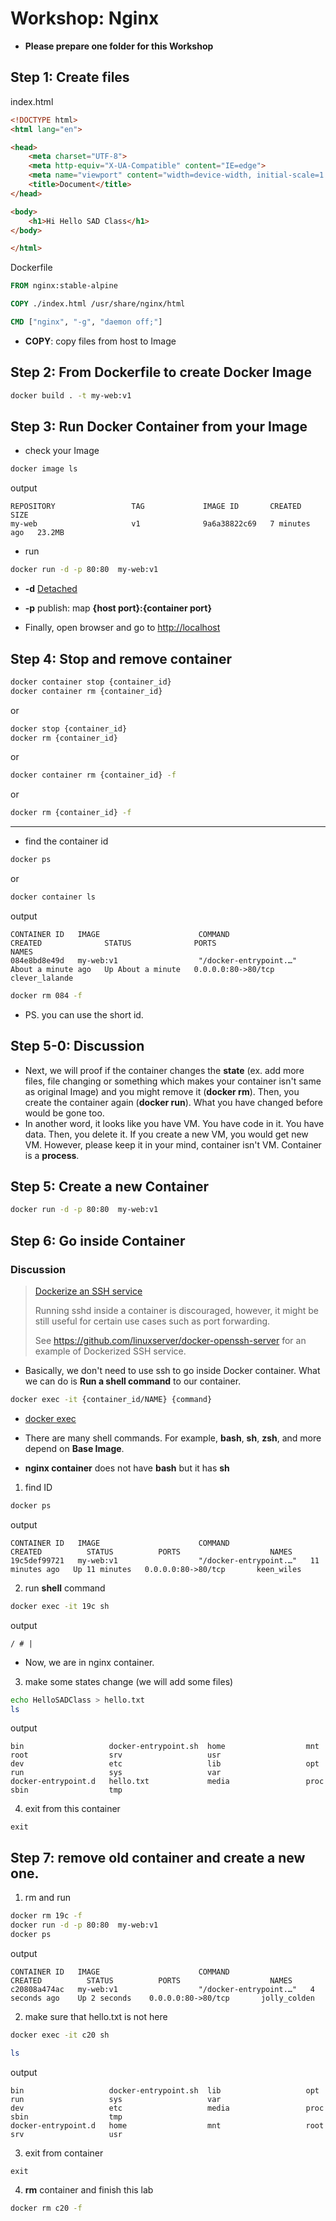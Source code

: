 # Workshop: Nginx

- **Please prepare one folder for this Workshop**

## Step 1: Create files

index.html
```html
<!DOCTYPE html>
<html lang="en">

<head>
    <meta charset="UTF-8">
    <meta http-equiv="X-UA-Compatible" content="IE=edge">
    <meta name="viewport" content="width=device-width, initial-scale=1.0">
    <title>Document</title>
</head>

<body>
    <h1>Hi Hello SAD Class</h1>
</body>

</html>
```

Dockerfile
```Dockerfile
FROM nginx:stable-alpine

COPY ./index.html /usr/share/nginx/html

CMD ["nginx", "-g", "daemon off;"]
```
- **COPY**: copy files from host to Image


## Step 2: From Dockerfile to create Docker Image
```bash
docker build . -t my-web:v1 
```

## Step 3: Run Docker Container from your Image

- check your Image
```bash
docker image ls
```


output
```
REPOSITORY                 TAG             IMAGE ID       CREATED         SIZE
my-web                     v1              9a6a38822c69   7 minutes ago   23.2MB
```

- run

```bash
docker run -d -p 80:80  my-web:v1 
```
- **-d** [Detached](https://docs.docker.com/engine/reference/run/#detached--d)
- **-p** publish: map **{host port}:{container port}**

- Finally, open browser and go to [http://localhost](http://localhost)

## Step 4: Stop and remove container
```bash
docker container stop {container_id}
docker container rm {container_id}
```
or
```bash
docker stop {container_id}
docker rm {container_id}
```
or
```bash
docker container rm {container_id} -f
```
or
```bash
docker rm {container_id} -f
```
***
- find the container id
```bash
docker ps
```
or
```bash
docker container ls
```

output

```
CONTAINER ID   IMAGE                      COMMAND                  CREATED              STATUS              PORTS                    NAMES
084e8bd8e49d   my-web:v1                  "/docker-entrypoint.…"   About a minute ago   Up About a minute   0.0.0.0:80->80/tcp       clever_lalande
```
```bash
docker rm 084 -f
```
- PS. you can use the short id.

## Step 5-0: Discussion
- Next, we will proof if the container changes the **state** (ex. add more files, file changing or something which makes your container isn't same as original Image) and you might remove it (**docker rm**). Then, you create the container again (**docker run**). What you have changed before would be gone too.
- In another word, it looks like you have VM. You have code in it. You have data. Then, you delete it. If you create a new VM, you would get new VM. However, please keep it in your mind, container isn't VM. Container is a **process**.

## Step 5: Create a new Container

```bash
docker run -d -p 80:80  my-web:v1 
```

## Step 6: Go inside Container

### Discussion
> [Dockerize an SSH service](https://docs.docker.com/samples/running_ssh_service/)
> 
>Running sshd inside a container is discouraged, however, it might be still useful for certain use cases such as port forwarding.
>
>See https://github.com/linuxserver/docker-openssh-server for an example of Dockerized SSH service.

- Basically, we don't need to use ssh to go inside Docker container. What we can do is **Run a shell command** to our container.

```bash
docker exec -it {container_id/NAME} {command}
```
- [docker exec](https://docs.docker.com/engine/reference/commandline/exec/)

- There are many shell commands. For example, **bash**, **sh**, **zsh**, and more depend on **Base Image**.
- **nginx container** does not have **bash** but it has **sh**

1. find ID
```bash
docker ps
```
output
```
CONTAINER ID   IMAGE                      COMMAND                  CREATED          STATUS          PORTS                    NAMES
19c5def99721   my-web:v1                  "/docker-entrypoint.…"   11 minutes ago   Up 11 minutes   0.0.0.0:80->80/tcp       keen_wiles
```

2. run **shell** command

```bash
docker exec -it 19c sh
```
output
```
/ # |
```
- Now, we are in nginx container.

3. make some states change (we will add some files)

```bash
echo HelloSADClass > hello.txt
ls
```
output
```{3}
bin                   docker-entrypoint.sh  home                  mnt                   root                  srv                   usr
dev                   etc                   lib                   opt                   run                   sys                   var
docker-entrypoint.d   hello.txt             media                 proc                  sbin                  tmp
```
4. exit from this container
```
exit
```

## Step 7: remove old container and create a new one.

1. rm and run
```bash
docker rm 19c -f
docker run -d -p 80:80  my-web:v1 
docker ps
```
output
```
CONTAINER ID   IMAGE                      COMMAND                  CREATED          STATUS          PORTS                    NAMES
c20808a474ac   my-web:v1                  "/docker-entrypoint.…"   4 seconds ago    Up 2 seconds    0.0.0.0:80->80/tcp       jolly_colden
```

2. make sure that hello.txt is not here
```bash
docker exec -it c20 sh
```
```bash
ls
```
output
```
bin                   docker-entrypoint.sh  lib                   opt                   run                   sys                   var
dev                   etc                   media                 proc                  sbin                  tmp
docker-entrypoint.d   home                  mnt                   root                  srv                   usr
```
3. exit from container
```
exit
```

4. **rm** container and finish this lab


```bash
docker rm c20 -f
```